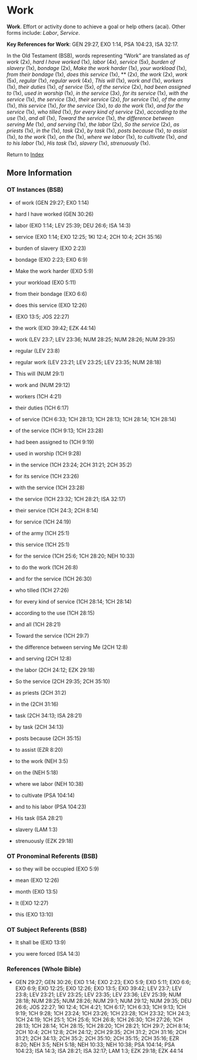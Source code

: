 # Work
**Work**. 
Effort or activity done to achieve a goal or help others (acai). 
Other forms include: 
*Labor*, *Service*. 


**Key References for Work**: 
GEN 29:27, EXO 1:14, PSA 104:23, ISA 32:17. 


In the Old Testament (BSB), words representing “Work” are translated as 
*of work* (2x), *hard I have worked* (1x), *labor* (4x), *service* (5x), *burden of slavery* (1x), *bondage* (2x), *Make the work harder* (1x), *your workload* (1x), *from their bondage* (1x), *does this service* (1x), ** (2x), *the work* (2x), *work* (5x), *regular* (1x), *regular work* (4x), *This will* (1x), *work and* (1x), *workers* (1x), *their duties* (1x), *of service* (5x), *of the service* (2x), *had been assigned to* (1x), *used in worship* (1x), *in the service* (3x), *for its service* (1x), *with the service* (1x), *the service* (3x), *their service* (2x), *for service* (1x), *of the army* (1x), *this service* (1x), *for the service* (3x), *to do the work* (1x), *and for the service* (1x), *who tilled* (1x), *for every kind of service* (2x), *according to the use* (1x), *and all* (1x), *Toward the service* (1x), *the difference between serving Me* (1x), *and serving* (1x), *the labor* (2x), *So the service* (2x), *as priests* (1x), *in the* (1x), *task* (2x), *by task* (1x), *posts because* (1x), *to assist* (1x), *to the work* (1x), *on the* (1x), *where we labor* (1x), *to cultivate* (1x), *and to his labor* (1x), *His task* (1x), *slavery* (1x), *strenuously* (1x). 




Return to [Index](00-Index.md)

## More Information

### OT Instances (BSB)

* of work (GEN 29:27; EXO 1:14)

* hard I have worked (GEN 30:26)

* labor (EXO 1:14; LEV 25:39; DEU 26:6; ISA 14:3)

* service (EXO 1:14; EXO 12:25; 1KI 12:4; 2CH 10:4; 2CH 35:16)

* burden of slavery (EXO 2:23)

* bondage (EXO 2:23; EXO 6:9)

* Make the work harder (EXO 5:9)

* your workload (EXO 5:11)

* from their bondage (EXO 6:6)

* does this service (EXO 12:26)

*  (EXO 13:5; JOS 22:27)

* the work (EXO 39:42; EZK 44:14)

* work (LEV 23:7; LEV 23:36; NUM 28:25; NUM 28:26; NUM 29:35)

* regular (LEV 23:8)

* regular work (LEV 23:21; LEV 23:25; LEV 23:35; NUM 28:18)

* This will (NUM 29:1)

* work and (NUM 29:12)

* workers (1CH 4:21)

* their duties (1CH 6:17)

* of service (1CH 6:33; 1CH 28:13; 1CH 28:13; 1CH 28:14; 1CH 28:14)

* of the service (1CH 9:13; 1CH 23:28)

* had been assigned to (1CH 9:19)

* used in worship (1CH 9:28)

* in the service (1CH 23:24; 2CH 31:21; 2CH 35:2)

* for its service (1CH 23:26)

* with the service (1CH 23:28)

* the service (1CH 23:32; 1CH 28:21; ISA 32:17)

* their service (1CH 24:3; 2CH 8:14)

* for service (1CH 24:19)

* of the army (1CH 25:1)

* this service (1CH 25:1)

* for the service (1CH 25:6; 1CH 28:20; NEH 10:33)

* to do the work (1CH 26:8)

* and for the service (1CH 26:30)

* who tilled (1CH 27:26)

* for every kind of service (1CH 28:14; 1CH 28:14)

* according to the use (1CH 28:15)

* and all (1CH 28:21)

* Toward the service (1CH 29:7)

* the difference between serving Me (2CH 12:8)

* and serving (2CH 12:8)

* the labor (2CH 24:12; EZK 29:18)

* So the service (2CH 29:35; 2CH 35:10)

* as priests (2CH 31:2)

* in the (2CH 31:16)

* task (2CH 34:13; ISA 28:21)

* by task (2CH 34:13)

* posts because (2CH 35:15)

* to assist (EZR 8:20)

* to the work (NEH 3:5)

* on the (NEH 5:18)

* where we labor (NEH 10:38)

* to cultivate (PSA 104:14)

* and to his labor (PSA 104:23)

* His task (ISA 28:21)

* slavery (LAM 1:3)

* strenuously (EZK 29:18)



### OT Pronominal Referents (BSB)

* so they will be occupied (EXO 5:9)

* mean (EXO 12:26)

* month (EXO 13:5)

* It (EXO 12:27)

* this (EXO 13:10)



### OT Subject Referents (BSB)

* It shall be (EXO 13:9)

* you were forced (ISA 14:3)



### References (Whole Bible)

* GEN 29:27; GEN 30:26; EXO 1:14; EXO 2:23; EXO 5:9; EXO 5:11; EXO 6:6; EXO 6:9; EXO 12:25; EXO 12:26; EXO 13:5; EXO 39:42; LEV 23:7; LEV 23:8; LEV 23:21; LEV 23:25; LEV 23:35; LEV 23:36; LEV 25:39; NUM 28:18; NUM 28:25; NUM 28:26; NUM 29:1; NUM 29:12; NUM 29:35; DEU 26:6; JOS 22:27; 1KI 12:4; 1CH 4:21; 1CH 6:17; 1CH 6:33; 1CH 9:13; 1CH 9:19; 1CH 9:28; 1CH 23:24; 1CH 23:26; 1CH 23:28; 1CH 23:32; 1CH 24:3; 1CH 24:19; 1CH 25:1; 1CH 25:6; 1CH 26:8; 1CH 26:30; 1CH 27:26; 1CH 28:13; 1CH 28:14; 1CH 28:15; 1CH 28:20; 1CH 28:21; 1CH 29:7; 2CH 8:14; 2CH 10:4; 2CH 12:8; 2CH 24:12; 2CH 29:35; 2CH 31:2; 2CH 31:16; 2CH 31:21; 2CH 34:13; 2CH 35:2; 2CH 35:10; 2CH 35:15; 2CH 35:16; EZR 8:20; NEH 3:5; NEH 5:18; NEH 10:33; NEH 10:38; PSA 104:14; PSA 104:23; ISA 14:3; ISA 28:21; ISA 32:17; LAM 1:3; EZK 29:18; EZK 44:14



